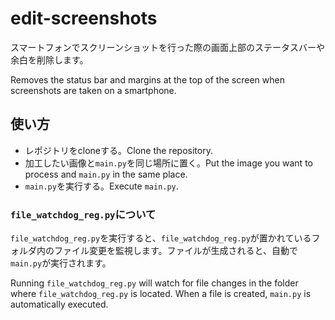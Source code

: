 # edit-screenshots

スマートフォンでスクリーンショットを行った際の画面上部のステータスバーや余白を削除します。

Removes the status bar and margins at the top of the screen when screenshots are taken on a smartphone.

## 使い方

- レポジトリをcloneする。Clone the repository.
- 加工したい画像と`main.py`を同じ場所に置く。Put the image you want to process and `main.py` in the same place.
- `main.py`を実行する。Execute `main.py`.

### `file_watchdog_reg.py`について

`file_watchdog_reg.py`を実行すると、`file_watchdog_reg.py`が置かれているフォルダ内のファイル変更を監視します。ファイルが生成されると、自動で`main.py`が実行されます。

Running `file_watchdog_reg.py` will watch for file changes in the folder where `file_watchdog_reg.py` is located. When a file is created, `main.py` is automatically executed.
